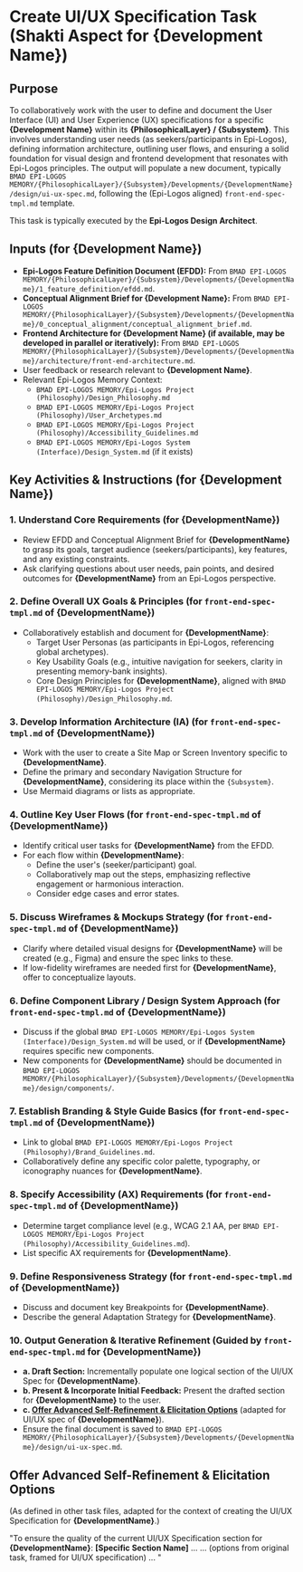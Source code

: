 # Create UI/UX Specification Task (Shakti Aspect for {Development Name})

## Purpose

To collaboratively work with the user to define and document the User Interface (UI) and User Experience (UX) specifications for a specific **{Development Name}** within its **{PhilosophicalLayer} / {Subsystem}**. This involves understanding user needs (as seekers/participants in Epi-Logos), defining information architecture, outlining user flows, and ensuring a solid foundation for visual design and frontend development that resonates with Epi-Logos principles. The output will populate a new document, typically `BMAD EPI-LOGOS MEMORY/{PhilosophicalLayer}/{Subsystem}/Developments/{DevelopmentName}/design/ui-ux-spec.md`, following the (Epi-Logos aligned) `front-end-spec-tmpl.md` template.

This task is typically executed by the **Epi-Logos Design Architect**.

## Inputs (for {Development Name})

- **Epi-Logos Feature Definition Document (EFDD):** From `BMAD EPI-LOGOS MEMORY/{PhilosophicalLayer}/{Subsystem}/Developments/{DevelopmentName}/1_feature_definition/efdd.md`.
- **Conceptual Alignment Brief for {Development Name}:** From `BMAD EPI-LOGOS MEMORY/{PhilosophicalLayer}/{Subsystem}/Developments/{DevelopmentName}/0_conceptual_alignment/conceptual_alignment_brief.md`.
- **Frontend Architecture for {Development Name} (if available, may be developed in parallel or iteratively):** From `BMAD EPI-LOGOS MEMORY/{PhilosophicalLayer}/{Subsystem}/Developments/{DevelopmentName}/architecture/front-end-architecture.md`.
- User feedback or research relevant to **{Development Name}**.
- Relevant Epi-Logos Memory Context:
    - `BMAD EPI-LOGOS MEMORY/Epi-Logos Project (Philosophy)/Design_Philosophy.md`
    - `BMAD EPI-LOGOS MEMORY/Epi-Logos Project (Philosophy)/User_Archetypes.md`
    - `BMAD EPI-LOGOS MEMORY/Epi-Logos Project (Philosophy)/Accessibility_Guidelines.md`
    - `BMAD EPI-LOGOS MEMORY/Epi-Logos System (Interface)/Design_System.md` (if it exists)

## Key Activities & Instructions (for {Development Name})

### 1. Understand Core Requirements (for {DevelopmentName})

- Review EFDD and Conceptual Alignment Brief for **{DevelopmentName}** to grasp its goals, target audience (seekers/participants), key features, and any existing constraints.
- Ask clarifying questions about user needs, pain points, and desired outcomes for **{DevelopmentName}** from an Epi-Logos perspective.

### 2. Define Overall UX Goals & Principles (for `front-end-spec-tmpl.md` of {DevelopmentName})

- Collaboratively establish and document for **{DevelopmentName}**:
  - Target User Personas (as participants in Epi-Logos, referencing global archetypes).
  - Key Usability Goals (e.g., intuitive navigation for seekers, clarity in presenting memory-bank insights).
  - Core Design Principles for **{DevelopmentName}**, aligned with `BMAD EPI-LOGOS MEMORY/Epi-Logos Project (Philosophy)/Design_Philosophy.md`.

### 3. Develop Information Architecture (IA) (for `front-end-spec-tmpl.md` of {DevelopmentName})

- Work with the user to create a Site Map or Screen Inventory specific to **{DevelopmentName}**.
- Define the primary and secondary Navigation Structure for **{DevelopmentName}**, considering its place within the `{Subsystem}`.
- Use Mermaid diagrams or lists as appropriate.

### 4. Outline Key User Flows (for `front-end-spec-tmpl.md` of {DevelopmentName})

- Identify critical user tasks for **{DevelopmentName}** from the EFDD.
- For each flow within **{DevelopmentName}**:
  - Define the user's (seeker/participant) goal.
  - Collaboratively map out the steps, emphasizing reflective engagement or harmonious interaction.
  - Consider edge cases and error states.

### 5. Discuss Wireframes & Mockups Strategy (for `front-end-spec-tmpl.md` of {DevelopmentName})

- Clarify where detailed visual designs for **{DevelopmentName}** will be created (e.g., Figma) and ensure the spec links to these.
- If low-fidelity wireframes are needed first for **{DevelopmentName}**, offer to conceptualize layouts.

### 6. Define Component Library / Design System Approach (for `front-end-spec-tmpl.md` of {DevelopmentName})

- Discuss if the global `BMAD EPI-LOGOS MEMORY/Epi-Logos System (Interface)/Design_System.md` will be used, or if **{DevelopmentName}** requires specific new components.
- New components for **{DevelopmentName}** should be documented in `BMAD EPI-LOGOS MEMORY/{PhilosophicalLayer}/{Subsystem}/Developments/{DevelopmentName}/design/components/`.

### 7. Establish Branding & Style Guide Basics (for `front-end-spec-tmpl.md` of {DevelopmentName})

- Link to global `BMAD EPI-LOGOS MEMORY/Epi-Logos Project (Philosophy)/Brand_Guidelines.md`.
- Collaboratively define any specific color palette, typography, or iconography nuances for **{DevelopmentName}**.

### 8. Specify Accessibility (AX) Requirements (for `front-end-spec-tmpl.md` of {DevelopmentName})

- Determine target compliance level (e.g., WCAG 2.1 AA, per `BMAD EPI-LOGOS MEMORY/Epi-Logos Project (Philosophy)/Accessibility_Guidelines.md`).
- List specific AX requirements for **{DevelopmentName}**.

### 9. Define Responsiveness Strategy (for `front-end-spec-tmpl.md` of {DevelopmentName})

- Discuss and document key Breakpoints for **{DevelopmentName}**.
- Describe the general Adaptation Strategy for **{DevelopmentName}**.

### 10. Output Generation & Iterative Refinement (Guided by `front-end-spec-tmpl.md` for {DevelopmentName})

- **a. Draft Section:** Incrementally populate one logical section of the UI/UX Spec for **{DevelopmentName}**.
- **b. Present & Incorporate Initial Feedback:** Present the drafted section for **{DevelopmentName}** to the user.
- **c. [Offer Advanced Self-Refinement & Elicitation Options](#offer-advanced-self-refinement--elicitation-options)** (adapted for UI/UX spec of **{DevelopmentName}**).
- Ensure the final document is saved to `BMAD EPI-LOGOS MEMORY/{PhilosophicalLayer}/{Subsystem}/Developments/{DevelopmentName}/design/ui-ux-spec.md`.

## Offer Advanced Self-Refinement & Elicitation Options
(As defined in other task files, adapted for the context of creating the UI/UX Specification for **{DevelopmentName}**.)

"To ensure the quality of the current UI/UX Specification section for **{DevelopmentName}**: **[Specific Section Name]** ...
... (options from original task, framed for UI/UX specification) ...
"
